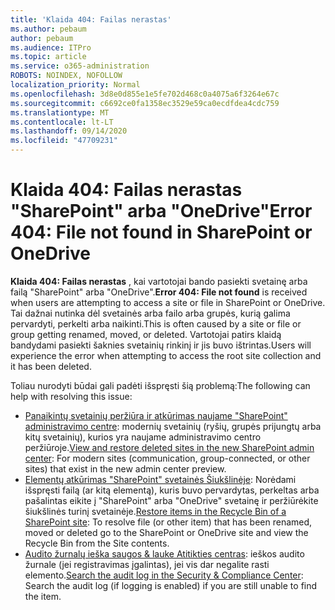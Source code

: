 ```yaml
---
title: 'Klaida 404: Failas nerastas'
ms.author: pebaum
author: pebaum
ms.audience: ITPro
ms.topic: article
ms.service: o365-administration
ROBOTS: NOINDEX, NOFOLLOW
localization_priority: Normal
ms.openlocfilehash: 3d8e0d855e1e5fe702d468c0a4075a6f3264e67c
ms.sourcegitcommit: c6692ce0fa1358ec3529e59ca0ecdfdea4cdc759
ms.translationtype: MT
ms.contentlocale: lt-LT
ms.lasthandoff: 09/14/2020
ms.locfileid: "47709231"
---
```

# <a name="error-404-file-not-found-in-sharepoint-or-onedrive"></a><span data-ttu-id="d7015-102">Klaida 404: Failas nerastas "SharePoint" arba "OneDrive"</span><span class="sxs-lookup"><span data-stu-id="d7015-102">Error 404: File not found in SharePoint or OneDrive</span></span>

<span data-ttu-id="d7015-103">**Klaida 404: Failas nerastas** , kai vartotojai bando pasiekti svetainę arba failą "SharePoint" arba "OneDrive".</span><span class="sxs-lookup"><span data-stu-id="d7015-103">**Error 404: File not found** is received when users are attempting to access a site or file in SharePoint or OneDrive.</span></span> <span data-ttu-id="d7015-104">Tai dažnai nutinka dėl svetainės arba failo arba grupės, kurią galima pervardyti, perkelti arba naikinti.</span><span class="sxs-lookup"><span data-stu-id="d7015-104">This is often caused by a site or file or group getting renamed, moved, or deleted.</span></span>
<span data-ttu-id="d7015-105">Vartotojai patirs klaidą bandydami pasiekti šaknies svetainių rinkinį ir jis buvo ištrintas.</span><span class="sxs-lookup"><span data-stu-id="d7015-105">Users will experience the error when attempting to access the root site collection and it has been deleted.</span></span>

<span data-ttu-id="d7015-106">Toliau nurodyti būdai gali padėti išspręsti šią problemą:</span><span class="sxs-lookup"><span data-stu-id="d7015-106">The following can help with resolving this issue:</span></span>
- <span data-ttu-id="d7015-107">[Panaikintų svetainių peržiūra ir atkūrimas naujame "SharePoint" administravimo centre](https://docs.microsoft.com/sharepoint/view-and-restore-deleted-sites-in-new-admin-center): modernių svetainių (ryšių, grupės prijungtų arba kitų svetainių), kurios yra naujame administravimo centro peržiūroje.</span><span class="sxs-lookup"><span data-stu-id="d7015-107">[View and restore deleted sites in the new SharePoint admin center](https://docs.microsoft.com/sharepoint/view-and-restore-deleted-sites-in-new-admin-center):  For modern sites (communication, group-connected, or other sites) that exist in the new admin center preview.</span></span>
- <span data-ttu-id="d7015-108">[Elementų atkūrimas "SharePoint" svetainės Šiukšlinėje](https://support.office.com/article/Restore-items-in-the-Recycle-Bin-of-a-SharePoint-site-6df466b6-55f2-4898-8d6e-c0dff851a0be): Norėdami išspręsti failą (ar kitą elementą), kuris buvo pervardytas, perkeltas arba pašalintas eikite į "SharePoint" arba "OneDrive" svetainę ir peržiūrėkite šiukšlinės turinį svetainėje.</span><span class="sxs-lookup"><span data-stu-id="d7015-108">[Restore items in the Recycle Bin of a SharePoint site](https://support.office.com/article/Restore-items-in-the-Recycle-Bin-of-a-SharePoint-site-6df466b6-55f2-4898-8d6e-c0dff851a0be):  To resolve file (or other item) that has been renamed, moved or deleted go to the SharePoint or OneDrive site and view the Recycle Bin from the Site contents.</span></span>
- <span data-ttu-id="d7015-109">[Audito žurnalų ieška saugos &amp; lauke Atitikties centras](https://docs.microsoft.com/microsoft-365/compliance/search-the-audit-log-in-security-and-compliance): ieškos audito žurnale (jei registravimas įgalintas), jei vis dar negalite rasti elemento.</span><span class="sxs-lookup"><span data-stu-id="d7015-109">[Search the audit log in the Security &amp; Compliance Center](https://docs.microsoft.com/microsoft-365/compliance/search-the-audit-log-in-security-and-compliance):  Search the audit log (if logging is enabled) if you are still unable to find the item.</span></span>
